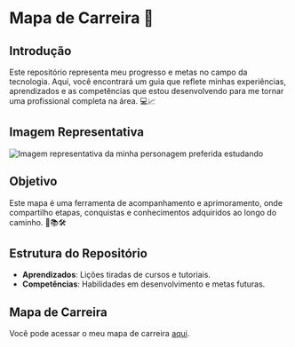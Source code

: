 # Mapa de Carreira 🚀
 
## Introdução
Este repositório representa meu progresso e metas no campo da tecnologia. Aqui, você encontrará um guia que reflete minhas experiências, aprendizados e as competências que estou desenvolvendo para me tornar uma profissional completa na área. 💻📈
 
## Imagem Representativa
![Imagem representativa da minha personagem preferida estudando](https://pa1.narvii.com/6888/f10ac43c39114737fc75ae57648573535c2dbc82r1-500-358_hq.gif)
 
## Objetivo
Este mapa é uma ferramenta de acompanhamento e aprimoramento, onde compartilho etapas, conquistas e conhecimentos adquiridos ao longo do caminho. 🌟📚🛠️
 
## Estrutura do Repositório
- **Aprendizados**: Lições tiradas de cursos e tutoriais.
- **Competências**: Habilidades em desenvolvimento e metas futuras.
 
## Mapa de Carreira
Você pode acessar o meu mapa de carreira [aqui](https://lysciprianno.github.io/Roadmap/).
